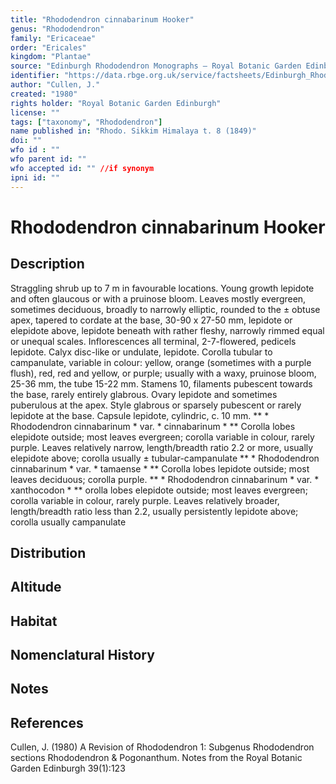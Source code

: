 ```yaml
---
title: "Rhododendron cinnabarinum Hooker"
genus: "Rhododendron"
family: "Ericaceae"
order: "Ericales"
kingdom: "Plantae"
source: "Edinburgh Rhododendron Monographs – Royal Botanic Garden Edinburgh"
identifier: "https://data.rbge.org.uk/service/factsheets/Edinburgh_Rhododendron_Monographs.xhtml"
author: "Cullen, J."
created: "1980"
rights holder: "Royal Botanic Garden Edinburgh"
license: ""
tags: ["taxonomy", "Rhododendron"]
name published in: "Rhodo. Sikkim Himalaya t. 8 (1849)"
doi: ""
wfo id : ""
wfo parent id: ""
wfo accepted id: "" //if synonym                      
ipni id: ""
---
```


                       

# Rhododendron cinnabarinum Hooker

## Description
Straggling shrub up to 7 m in favourable locations. Young growth lepidote and often glaucous or with a pruinose bloom. Leaves mostly evergreen, sometimes deciduous, broadly to narrowly elliptic, rounded to the ± obtuse apex, tapered to cordate at the base, 30-90 x 27-50 mm, lepidote or elepidote above, lepidote beneath with rather fleshy, narrowly rimmed equal or unequal scales. Inflorescences all terminal, 2-7-flowered, pedicels lepidote. Calyx disc-like or undulate, lepidote. Corolla tubular to campanulate, variable in colour: yellow, orange (sometimes with a purple flush), red, red and yellow, or purple; usually with a waxy, pruinose bloom, 25-36 mm, the tube 15-22 mm. Stamens 10, filaments pubescent towards the base, rarely entirely glabrous. Ovary lepidote and sometimes puberulous at the apex. Style glabrous or sparsely pubescent or rarely lepidote at the base. Capsule lepidote, cylindric, c. 10 mm. ** * Rhododendron cinnabarinum * var. * cinnabarinum * ** Corolla lobes elepidote outside; most leaves evergreen; corolla variable in colour, rarely purple. Leaves relatively narrow, length/breadth ratio 2.2 or more, usually elepidote above; corolla usually ± tubular-campanulate ** * Rhododendron cinnabarinum * var. * tamaense * ** Corolla lobes lepidote outside; most leaves deciduous; corolla purple. ** * Rhododendron cinnabarinum * var. * xanthocodon * ** orolla lobes elepidote outside; most leaves evergreen; corolla variable in colour, rarely purple. Leaves relatively broader, length/breadth ratio less than 2.2, usually persistently lepidote above; corolla usually campanulate

## Distribution


## Altitude


## Habitat


## Nomenclatural History

                       
## Notes


## References

Cullen, J. (1980) A Revision of Rhododendron 1: Subgenus Rhododendron sections Rhododendron & Pogonanthum. Notes from the Royal Botanic Garden Edinburgh 39(1):123
